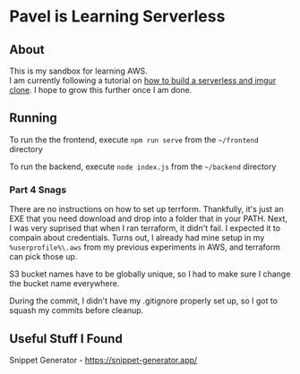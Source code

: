 # Pavel is Learning Serverless
## About
This is my sandbox for learning AWS.  
I am currently following a tutorial on 
[how to build a serverless and imgur clone](https://tutorialedge.net/projects/building-imgur-clone-vuejs-nodejs/part-1-project-setup/). I hope to grow this further once I am done. 


## Running 
To run the the frontend, execute `npm run serve` from the `~/frontend` directory

To run the backend, execute `node index.js` from the `~/backend` directory

### Part 4 Snags

There are no instructions on how to set up terrform. 
Thankfully, it's just an EXE that you need download and drop into a folder that in your PATH. 
Next, I was very suprised that when I ran terraform, it didn't fail. I expected it to compain about credentials. Turns out, I already had mine setup in my `%userprofile%\.aws` from my previous experiments in AWS, and terraform can pick those up. 

S3 bucket names have to be globally unique, so I had to make sure I change the bucket name everywhere. 

During the commit, I didn't have my .gitignore properly set up, so I got to squash my commits before cleanup. 

## Useful Stuff I Found
Snippet Generator - https://snippet-generator.app/